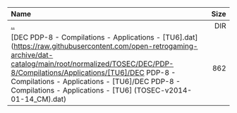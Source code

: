 |Name|Size|
|:---|---:|
|[..](../index.html)|DIR|
|[DEC PDP-8 - Compilations - Applications - [TU6].dat](https://raw.githubusercontent.com/open-retrogaming-archive/dat-catalog/main/root/normalized/TOSEC/DEC/PDP-8/Compilations/Applications/[TU6]/DEC PDP-8 - Compilations - Applications - [TU6]/DEC PDP-8 - Compilations - Applications - [TU6] (TOSEC-v2014-01-14_CM).dat)|862|
